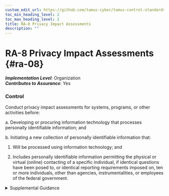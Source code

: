 ```yaml
---
custom_edit_url: https://github.com/tamus-cyber/tamus-control-standards/tree/main/content/tamus.edu/TAMUS_profile.xml
toc_min_heading_level: 2
toc_max_heading_level: 2
title: RA-8 Privacy Impact Assessments
description: ""
---
```


# RA-8 Privacy Impact Assessments {#ra-08}

_**Implementation Level**_: Organization\
_**Contributes to Assurance**_: Yes

### Control

Conduct privacy impact assessments for systems, programs, or other activities before:

a. Developing or procuring information technology that processes personally identifiable information; and

b. Initiating a new collection of personally identifiable information that:

1. Will be processed using information technology; and

2. Includes personally identifiable information permitting the physical or virtual (online) contacting of a specific individual, if identical questions have been posed to, or identical reporting requirements imposed on, ten or more individuals, other than agencies, instrumentalities, or employees of the federal government.


<details><summary>Supplemental Guidance</summary>A privacy impact assessment is an analysis of how personally identifiable information is handled to ensure that handling conforms to applicable privacy requirements, determine the privacy risks associated with an information system or activity, and evaluate ways to mitigate privacy risks. A privacy impact assessment is both an analysis and a formal document that details the process and the outcome of the analysis.<br/><br/>Organizations conduct and develop a privacy impact assessment with sufficient clarity and specificity to demonstrate that the organization fully considered privacy and incorporated appropriate privacy protections from the earliest stages of the organization’s activity and throughout the information life cycle. In order to conduct a meaningful privacy impact assessment, the organization’s senior agency official for privacy works closely with program managers, system owners, information technology experts, security officials, counsel, and other relevant organization personnel. Moreover, a privacy impact assessment is not a time-restricted activity that is limited to a particular milestone or stage of the information system or personally identifiable information life cycles. Rather, the privacy analysis continues throughout the system and personally identifiable information life cycles. Accordingly, a privacy impact assessment is a living document that organizations update whenever changes to the information technology, changes to the organization’s practices, or other factors alter the privacy risks associated with the use of such information technology.<br/><br/>To conduct the privacy impact assessment, organizations can use security and privacy risk assessments. Organizations may also use other related processes that may have different names, including privacy threshold analyses. A privacy impact assessment can also serve as notice to the public regarding the organization’s practices with respect to privacy. Although conducting and publishing privacy impact assessments may be required by law, organizations may develop such policies in the absence of applicable laws. For federal agencies, privacy impact assessments may be required by [EGOV](#7b0b9634-741a-4335-b6fa-161228c3a76e) ; agencies should consult with their senior agency official for privacy and legal counsel on this requirement and be aware of the statutory exceptions and OMB guidance relating to the provision.</details>
